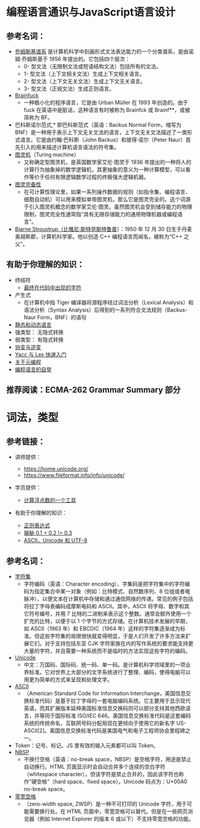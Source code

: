 # 编程语言通识与JavaScript语言设计
## 参考名词：
* [乔姆斯基谱系](https://zh.wikipedia.org/wiki/%E4%B9%94%E5%A7%86%E6%96%AF%E5%9F%BA%E8%B0%B1%E7%B3%BB)
是计算机科学中刻画形式文法表达能力的一个分类谱系，是由诺姆·乔姆斯基于 1956 年提出的。它包括四个层次：
  * 0- 型文法（无限制文法或短语结构文法）包括所有的文法。
  * 1- 型文法（上下文相关文法）生成上下文相关语言。
  * 2- 型文法（上下文无关文法）生成上下文无关语言。
  * 3- 型文法（正规文法）生成正则语言。
* [Brainfuck](https://zh.wikipedia.org/wiki/Brainfuck)
  * 一种极小化的程序语言，它是由 Urban Müller 在 1993 年创造的。由于 fuck 在英语中是脏话，这种语言有时被称为 Brainfck 或 Brainf**，或被简称为 BF。
* 巴科斯诺尔范式[
  ](https://zh.wikipedia.org/wiki/%E5%B7%B4%E7%A7%91%E6%96%AF%E8%8C%83%E5%BC%8F)* 即巴科斯范式（英语：Backus Normal Form，缩写为 BNF）是一种用于表示上下文无关文法的语言，上下文无关文法描述了一类形式语言。它是由约翰·巴科斯（John Backus）和彼得·诺尔（Peter Naur）首先引入的用来描述计算机语言语法的符号集。
* [图灵机](https://zh.wikipedia.org/wiki/%E5%9B%BE%E7%81%B5%E6%9C%BA)（Turing machine）
  * 又称确定型图灵机，是英国数学家艾伦·图灵于 1936 年提出的一种将人的计算行为抽象掉的数学逻辑机，其更抽象的意义为一种计算模型，可以看作等价于任何有限逻辑数学过程的终极强大逻辑机器。
* [图灵完备性](https://zh.wikipedia.org/wiki/%E5%9C%96%E9%9D%88%E5%AE%8C%E5%82%99%E6%80%A7)
  * 在可计算性理论里，如果一系列操作数据的规则（如指令集、编程语言、细胞自动机）可以用来模拟单带图灵机，那么它是图灵完全的。这个词源于引入图灵机概念的数学家艾伦·图灵。虽然图灵机会受到储存能力的物理限制，图灵完全性通常指“具有无限存储能力的通用物理机器或编程语言”。
* [Bjarne Stroustrup（比雅尼·斯特劳斯特鲁普](https://zh.wikipedia.org/wiki/%E6%AF%94%E9%9B%85%E5%B0%BC%C2%B7%E6%96%AF%E7%89%B9%E5%8A%B3%E6%96%AF%E7%89%B9%E9%B2%81%E6%99%AE)）：1950 年 12 月 30 日生于丹麦奥胡斯郡，计算机科学家。他以创造 C++ 编程语言而闻名，被称为“C++ 之父”。

## 有助于你理解的知识：
* 终结符
  * [最终在代码中出现的字符](https://zh.wikipedia.org/wiki/終結符與非終結符)
* 产生式
  * 在计算机中指 Tiger 编译器将源程序经过词法分析（Lexical Analysis）和语法分析（Syntax Analysis）后得到的一系列符合文法规则（Backus-Naur Form，BNF）的语句
* [静态和动态语言](https://www.cnblogs.com/raind/p/8551791.html)
* 强类型： 无隐式转换
* 弱类型： 有隐式转换
* [协变与逆变](https://jkchao.github.io/typescript-book-chinese/tips/covarianceAndContravariance.html)
* [Yacc 与 Lex 快速入门](https://www.ibm.com/developerworks/cn/linux/sdk/lex/index.html)
* [关于元编程](https://www.zhihu.com/question/23856985)
* [编程语言的自举](https://www.cnblogs.com/lidyan/p/6727184.html)

## 推荐阅读：ECMA-262 Grammar Summary 部分


# 词法，类型
## 参考链接：
* 讲师提供：
  * https://home.unicode.org/
  * https://www.fileformat.info/info/unicode/
* 学员提供：
  * [计算浮点数的一个工具](https://github.com/camsong/blog/issues/9)

* 有助于你理解的知识：

  * [正则表达式](https://developer.mozilla.org/zh-CN/docs/Web/JavaScript/Guide/Regular_Expressions)
  * [揭秘 0.1 + 0.2 != 0.3 ](https://www.barretlee.com/blog/2016/09/28/ieee754-operation-in-js/)
  * [ASCII，Unicode 和 UTF-8](http://www.ruanyifeng.com/blog/2007/10/ascii_unicode_and_utf-8.html)

## 参考名词：
* [字符集](https://zh.wikipedia.org/zh/%E5%AD%97%E7%AC%A6%E7%BC%96%E7%A0%81)
  * 字符编码（英语：Character encoding）、字集码是把字符集中的字符编码为指定集合中某一对象（例如：比特模式、自然数序列、8 位组或者电脉冲），以便文本在计算机中存储和通过通信网络的传递。常见的例子包括将拉丁字母表编码成摩斯电码和 ASCII。其中，ASCII 将字母、数字和其它符号编号，并用 7 比特的二进制来表示这个整数。通常会额外使用一个扩充的比特，以便于以 1 个字节的方式存储。在计算机技术发展的早期，如 ASCII（1963 年）和 EBCDIC（1964 年）这样的字符集逐渐成为标准。但这些字符集的局限很快就变得明显，于是人们开发了许多方法来扩展它们。对于支持包括东亚 CJK 字符家族在内的写作系统的要求能支持更大量的字符，并且需要一种系统而不是临时的方法实现这些字符的编码。
* [Unicode](https://zh.wikipedia.org/zh-hans/Unicode) 
  * 中文：万国码、国际码、统一码、单一码。是计算机科学领域里的一项业界标准。它对世界上大部分的文字系统进行了整理、编码，使得电脑可以用更为简单的方式来呈现和处理文字。
* [ASCII](https://zh.wikipedia.org/wiki/ASCII)
  * （American Standard Code for Information Interchange，美国信息交换标准代码）是基于拉丁字母的一套电脑编码系统。它主要用于显示现代英语，而其扩展版本延伸美国标准信息交换码则可以部分支持其他西欧语言，并等同于国际标准 ISO/IEC 646。美国信息交换标准代码是这套编码系统的传统命名，互联网号码分配局现在更倾向于使用它的新名字 US-ASCII[2]。美国信息交换标准代码是美国电气和电子工程师协会里程碑之一。
* Token：记号、标记。JS 里有效的输入元素都可以叫 Token。
* [NBSP](https://zh.wikipedia.org/wiki/%E4%B8%8D%E6%8D%A2%E8%A1%8C%E7%A9%BA%E6%A0%BC)
  * 不换行空格（英语：no-break space，NBSP）是空格字符，用途是禁止自动换行。HTML 页面显示时会自动合并多个连续的空白字符（whitespace character），但该字符是禁止合并的，因此该字符也称作“硬空格”（hard space、fixed space）。Unicode 码点为：U+00A0 no-break space。
* [零宽空格](https://zh.wikipedia.org/zh-hans/%E9%9B%B6%E5%AE%BD%E7%A9%BA%E6%A0%BC)
  * （zero-width space, ZWSP）是一种不可打印的 Unicode 字符，用于可能需要换行处。在 HTML 页面中，零宽空格可以替代。但是在一些网页浏览器（例如 Internet Explorer 的版本 6 或以下）不支持零宽空格的功能。